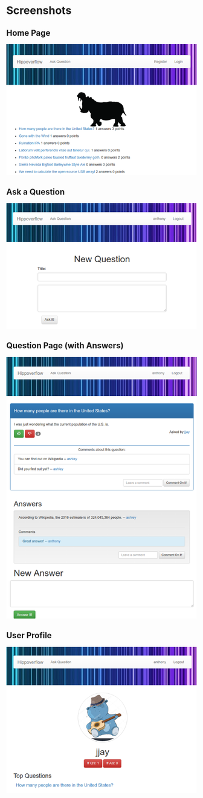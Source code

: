 # Screenshots

## Home Page
![home page](home_page.png)

## Ask a Question
![ask question](new_question.png)

## Question Page (with Answers)
![question page](question_page.png)

## User Profile
![user profile](user_profile.png)
